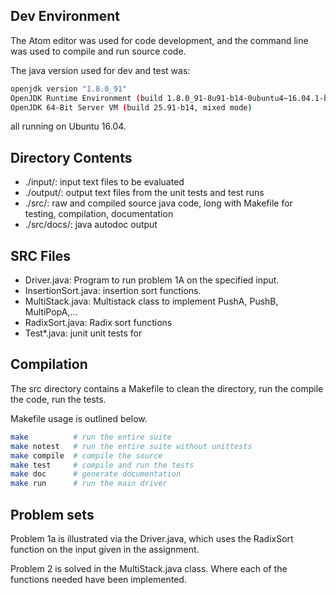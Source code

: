 Dev Environment
---------------
The Atom editor was used for code development, and the command line
was used to compile and run source code.

The java version used for dev and test was:

```bash
openjdk version "1.8.0_91"  
OpenJDK Runtime Environment (build 1.8.0_91-8u91-b14-0ubuntu4~16.04.1-b14)  
OpenJDK 64-Bit Server VM (build 25.91-b14, mixed mode)  
```
all running on Ubuntu 16.04.

Directory Contents  
------------------
*  ./input/: input text files to be evaluated
*  ./output/: output text files from the unit tests and test runs
*  ./src/: raw and compiled source java code, long with Makefile for testing, compilation, documentation
*  ./src/docs/: java autodoc output

SRC Files
---------
*  Driver.java:  Program to run problem 1A on the specified input.
*  InsertionSort.java:  insertion sort functions.  
*  MultiStack.java:  Multistack class to implement PushA, PushB, MultiPopA,...
*  RadixSort.java:  Radix sort functions
*  Test*.java: junit unit tests for

Compilation
-----------
The src directory contains a Makefile to clean the directory, run the compile the code, run the tests.

Makefile usage is outlined below.
```bash
make          # run the entire suite
make notest   # run the entire suite without unittests
make compile  # compile the source
make test     # compile and run the tests
make doc      # generate documentation
make run      # run the main driver
```

Problem sets
------------
Problem 1a is illustrated via the Driver.java, which uses the RadixSort function
on the input given in the assignment.

Problem 2 is solved in the MultiStack.java class.  Where each of the functions
needed have been implemented. 
